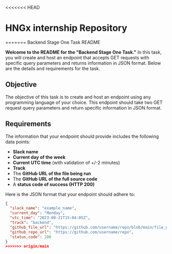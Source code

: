 <<<<<<< HEAD
# HNGx internship Repository
=======
Backend Stage One Task README

**Welcome to the README for the "Backend Stage One Task."** In this task, you will create and host an endpoint that accepts GET requests with specific query parameters and returns information in JSON format. Below are the details and requirements for the task.

## Objective

The objective of this task is to create and host an endpoint using any programming language of your choice. This endpoint should take two GET request query parameters and return specific information in JSON format.

## Requirements

The information that your endpoint should provide includes the following data points:

- **Slack name**
- **Current day of the week**
- **Current UTC time** (with validation of +/-2 minutes)
- **Track**
- The **GitHub URL of the file being run**
- The **GitHub URL of the full source code**
- A **status code of success (HTTP 200)**

Here is the JSON format that your endpoint should adhere to:

```json
{
  "slack_name": "example_name",
  "current_day": "Monday",
  "utc_time": "2023-08-21T15:04:05Z",
  "track": "backend",
  "github_file_url": "https://github.com/username/repo/blob/main/file_name.ext",
  "github_repo_url": "https://github.com/username/repo",
  "status_code": 200
}
>>>>>>> origin/main
